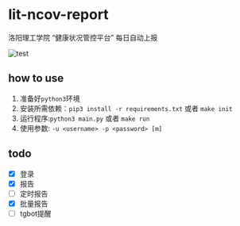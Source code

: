 # lit-ncov-report
洛阳理工学院 “健康状况管控平台” 每日自动上报

![test](https://raw.githubusercontent.com/icepie/lit-ncov-report/master/docs/run.png) 
## how to use
1. 准备好`python3`环境
2. 安装所需依赖：`pip3 install -r requirements.txt` 或者 `make init`
3. 运行程序:`python3 main.py` 或者 `make run`
4. 使用参数: `-u <username> -p <password> [m]`
## todo
- [x] 登录
- [x] 报告
- [ ] 定时报告
- [x] 批量报告
- [ ] tgbot提醒